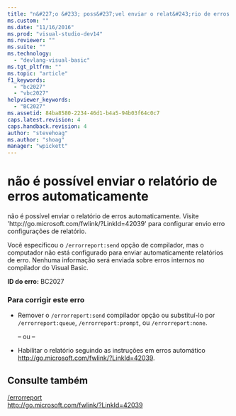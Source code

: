 ```yaml
---
title: "n&#227;o &#233; poss&#237;vel enviar o relat&#243;rio de erros automaticamente | Microsoft Docs"
ms.custom: ""
ms.date: "11/16/2016"
ms.prod: "visual-studio-dev14"
ms.reviewer: ""
ms.suite: ""
ms.technology: 
  - "devlang-visual-basic"
ms.tgt_pltfrm: ""
ms.topic: "article"
f1_keywords: 
  - "bc2027"
  - "vbc2027"
helpviewer_keywords: 
  - "BC2027"
ms.assetid: 84ba8580-2234-46d1-b4a5-94b03f64c0c7
caps.latest.revision: 4
caps.handback.revision: 4
author: "stevehoag"
ms.author: "shoag"
manager: "wpickett"
---
```

# n&#227;o &#233; poss&#237;vel enviar o relat&#243;rio de erros automaticamente
não é possível enviar o relatório de erros automaticamente. Visite 'http:\/\/go.microsoft.com\/fwlink\/?LinkId\=42039' para configurar envio erro configurações de relatório.  
  
 Você especificou o `/errorreport:send` opção de compilador, mas o computador não está configurado para enviar automaticamente relatórios de erro. Nenhuma informação será enviada sobre erros internos no compilador do Visual Basic.  
  
 **ID do erro:** BC2027  
  
### Para corrigir este erro  
  
-   Remover o `/errorreport:send` compilador opção ou substituí\-lo por `/errorreport:queue`, `/errorreport:prompt`, ou `/errorreport:none`.  
  
     – ou –  
  
-   Habilitar o relatório seguindo as instruções em erros automático [http:\/\/go.microsoft.com\/fwlink\/?LinkId\=42039](http://go.microsoft.com/fwlink/?LinkId=42039).  
  
## Consulte também  
 [\/errorreport](/dotnet/visual-basic/reference/command-line-compiler/errorreport)   
 [http:\/\/go.microsoft.com\/fwlink\/?LinkId\=42039](http://go.microsoft.com/fwlink/?LinkId=42039)